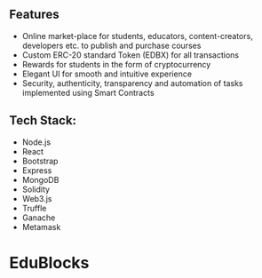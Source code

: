 ## Features

- Online market-place for students, educators, content-creators, developers etc. to publish and purchase courses
- Custom ERC-20 standard Token (EDBX) for all transactions
- Rewards for students in the form of cryptocurrency
- Elegant UI for smooth and intuitive experience
- Security, authenticity, transparency and automation of tasks implemented using Smart Contracts



## Tech Stack:

- Node.js
- React
- Bootstrap
- Express
- MongoDB
- Solidity
- Web3.js
- Truffle
- Ganache
- Metamask

# EduBlocks

